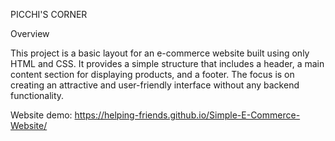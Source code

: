 PICCHI'S CORNER 

Overview

This project is a basic layout for an e-commerce website built using only HTML and CSS. It provides a simple structure that includes a header, a main content section for displaying products, and a footer. The focus is on creating an attractive and user-friendly interface without any backend functionality.

Website demo:
https://helping-friends.github.io/Simple-E-Commerce-Website/
